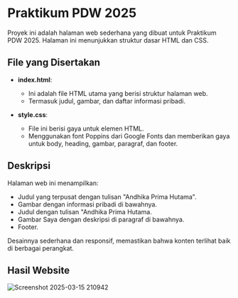 # Praktikum PDW 2025

Proyek ini adalah halaman web sederhana yang dibuat untuk Praktikum PDW 2025. Halaman ini menunjukkan struktur dasar HTML dan CSS.

## File yang Disertakan

- **index.html**:

  - Ini adalah file HTML utama yang berisi struktur halaman web.
  - Termasuk judul, gambar, dan daftar informasi pribadi.

- **style.css**:
  - File ini berisi gaya untuk elemen HTML.
  - Menggunakan font Poppins dari Google Fonts dan memberikan gaya untuk body, heading, gambar, paragraf, dan footer.

## Deskripsi

Halaman web ini menampilkan:

- Judul yang terpusat dengan tulisan "Andhika Prima Hutama".
- Gambar dengan informasi pribadi di bawahnya.
- Judul dengan tulisan "Andhika Prima Hutama.
- Gambar Saya dengan deskripsi di paragraf di bawahnya.
- Footer.

Desainnya sederhana dan responsif, memastikan bahwa konten terlihat baik di berbagai perangkat.

## Hasil Website
![Screenshot 2025-03-15 210942](https://github.com/user-attachments/assets/99355fc7-7bde-462b-80e9-6543e2e1b37b)





